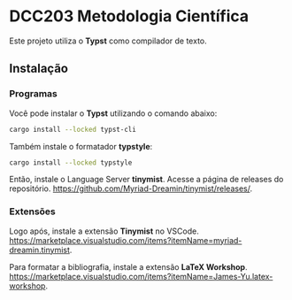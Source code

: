# DCC203 Metodologia Científica

Este projeto utiliza o **Typst** como compilador de texto.

## Instalação

### Programas

Você pode instalar o **Typst** utilizando o comando abaixo:

```bash
cargo install --locked typst-cli
```

Também instale o formatador **typstyle**:

```bash
cargo install --locked typstyle
```

Então, instale o Language Server **tinymist**.
Acesse a página de releases do repositório.
<https://github.com/Myriad-Dreamin/tinymist/releases/>.

### Extensões

Logo após, instale a extensão **Tinymist** no VSCode.
<https://marketplace.visualstudio.com/items?itemName=myriad-dreamin.tinymist>.

Para formatar a bibliografia, instale a extensão **LaTeX Workshop**.
<https://marketplace.visualstudio.com/items?itemName=James-Yu.latex-workshop>.
